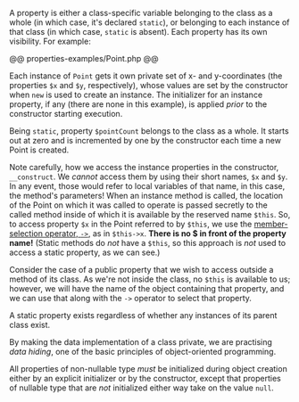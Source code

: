 A property is either a class-specific variable belonging to the class as a whole (in which case, it's declared `static`),
or belonging to each instance of that class (in which case, `static` is absent).  Each property has its own visibility.
For example:

@@ properties-examples/Point.php @@

Each instance of `Point` gets it own private set of x- and y-coordinates (the properties `$x` and `$y`, respectively), whose
values are set by the constructor when `new` is used to create an instance.  The initializer for an instance property, if
any (there are none in this example), is applied *prior* to the constructor starting execution.

Being `static`, property `$pointCount` belongs to the class as a whole.  It starts out at zero and is incremented by one by
the constructor each time a new Point is created.

Note carefully, how we access the instance properties in the constructor, `__construct`.  We *cannot* access them by using
their short names, `$x` and `$y`.  In any event, those would refer to local variables of that name, in this case, the method's
parameters!   When an instance method is called, the location of the Point on which it was called to operate is passed secretly
to the called method inside of which it is available by the reserved name `$this`.  So, to access property `$x` in the Point
referred to by `$this`, we use the [member-selection operator, `->`](../expressions-and-operators/member-selection.md), as
in `$this->x`.  **There is no $ in front of the property name!** (Static methods do *not* have a `$this`, so this approach
is *not* used to access a static property, as we can see.)

Consider the case of a public property that we wish to access outside a method of its class.  As we're not inside the class,
no `$this` is available to us; however, we will have the name of the object containing that property, and we can use that
along with the `->` operator to select that property.

A static property exists regardless of whether any instances of its parent class exist.

By making the data implementation of a class private, we are practising *data hiding*, one of the basic principles of
object-oriented programming.

All properties of non-nullable type *must* be initialized during object creation either by an explicit initializer or
by the constructor, except that properties of nullable type that are *not* initialized either way take on the value `null`.

